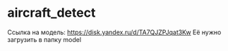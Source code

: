 # aircraft_detect
Ссылка на модель: https://disk.yandex.ru/d/TA7QJZPJqat3Kw
 Её нужно загрузить в папку model
